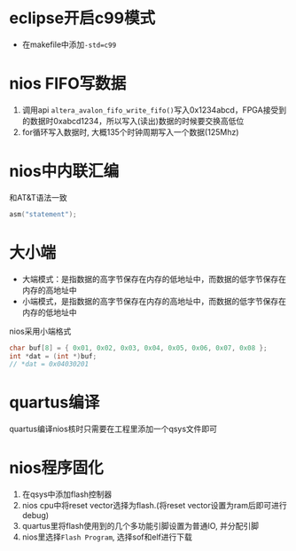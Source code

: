 
# eclipse开启c99模式
* 在makefile中添加`-std=c99`

# nios FIFO写数据
1. 调用api `altera_avalon_fifo_write_fifo()`写入0x1234abcd，FPGA接受到的数据时0xabcd1234，所以写入(读出)数据的时候要交换高低位
2. for循环写入数据时, 大概135个时钟周期写入一个数据(125Mhz)

# nios中内联汇编

和AT&T语法一致
```c
asm("statement");
```

# 大小端
* 大端模式：是指数据的高字节保存在内存的低地址中，而数据的低字节保存在内存的高地址中
* 小端模式，是指数据的高字节保存在内存的高地址中，而数据的低字节保存在内存的低地址中

nios采用小端格式
```c
char buf[8] = { 0x01, 0x02, 0x03, 0x04, 0x05, 0x06, 0x07, 0x08 };
int *dat = (int *)buf;
// *dat = 0x04030201
```

# quartus编译
quartus编译nios核时只需要在工程里添加一个qsys文件即可

# nios程序固化
1. 在qsys中添加flash控制器
2. nios cpu中将reset vector选择为flash.(将reset vector设置为ram后即可进行debug)
3. quartus里将flash使用到的几个多功能引脚设置为普通IO, 并分配引脚
4. nios里选择`Flash Program`, 选择sof和elf进行下载
